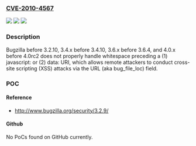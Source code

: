 ### [CVE-2010-4567](https://cve.mitre.org/cgi-bin/cvename.cgi?name=CVE-2010-4567)
![](https://img.shields.io/static/v1?label=Product&message=n%2Fa&color=blue)
![](https://img.shields.io/static/v1?label=Version&message=n%2Fa&color=blue)
![](https://img.shields.io/static/v1?label=Vulnerability&message=n%2Fa&color=brighgreen)

### Description

Bugzilla before 3.2.10, 3.4.x before 3.4.10, 3.6.x before 3.6.4, and 4.0.x before 4.0rc2 does not properly handle whitespace preceding a (1) javascript: or (2) data: URI, which allows remote attackers to conduct cross-site scripting (XSS) attacks via the URL (aka bug_file_loc) field.

### POC

#### Reference
- http://www.bugzilla.org/security/3.2.9/

#### Github
No PoCs found on GitHub currently.

